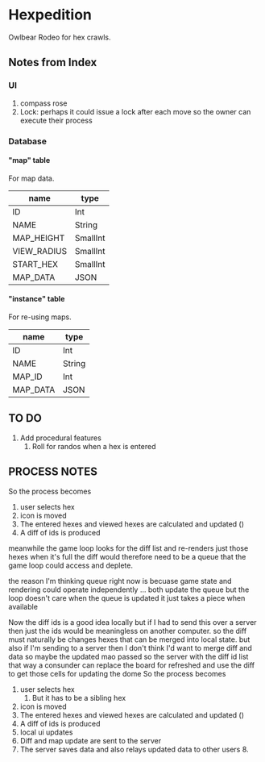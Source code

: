 # Hexpedition

Owlbear Rodeo for hex crawls.

## Notes from Index

### UI

1. compass rose
2. Lock: perhaps it could issue a lock after each move so the owner can execute their process

### Database

#### "map" table

For map data.

| name        | type     |
| ----------- | -------- |
| ID          | Int      |
| NAME        | String   |
| MAP_HEIGHT  | SmallInt |
| VIEW_RADIUS | SmallInt |
| START_HEX   | SmallInt |
| MAP_DATA    | JSON     |

#### "instance" table

For re-using maps.

| name     | type   |
| -------- | ------ |
| ID       | Int    |
| NAME     | String |
| MAP_ID   | Int    |
| MAP_DATA | JSON   |

## TO DO

1. Add procedural features
   1. Roll for randos when a hex is entered

## PROCESS NOTES

So the process becomes

1. user selects hex
2. icon is moved
3. The entered hexes and viewed hexes are calculated and updated ()
4. A diff of ids is produced

meanwhile the game loop looks for the diff list and re-renders just those hexes when it's full the diff would therefore need to be a queue that the game loop could access and deplete.

the reason I'm thinking queue right now is becuase game state and rendering could operate independently ... both update the queue but the loop doesn't care when the queue is updated it just takes a piece when available

Now the diff ids is a good idea locally but if I had to send this over a server then just the ids would be meaningless on another computer. so the diff must naturally be changes hexes that can be merged into local state. but also if I'm sending to a server then I don't think I'd want to merge diff and data so maybe the updated mao passed so the server with the diff id list that way a consunder can replace the board for refreshed and use the diff to get those cells for updating the dome So the process becomes

1. user selects hex
   1. But it has to be a sibling hex
2. icon is moved
3. The entered hexes and viewed hexes are calculated and updated ()
4. A diff of ids is produced
5. local ui updates
6. Diff and map update are sent to the server
7. The server saves data and also relays updated data to other users 8.
